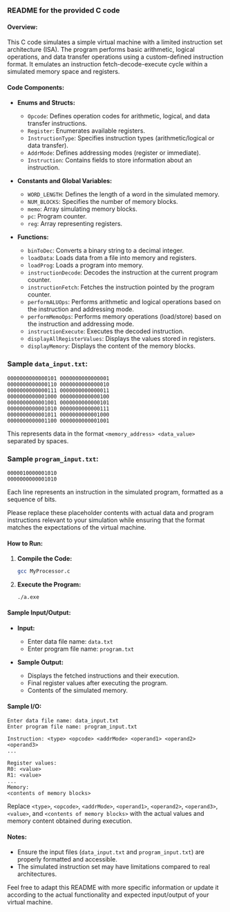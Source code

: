 ### README for the provided C code

#### Overview:

This C code simulates a simple virtual machine with a limited instruction set architecture (ISA). The program performs basic arithmetic, logical operations, and data transfer operations using a custom-defined instruction format. It emulates an instruction fetch-decode-execute cycle within a simulated memory space and registers.

#### Code Components:

- **Enums and Structs:**
  - `Opcode`: Defines operation codes for arithmetic, logical, and data transfer instructions.
  - `Register`: Enumerates available registers.
  - `InstructionType`: Specifies instruction types (arithmetic/logical or data transfer).
  - `AddrMode`: Defines addressing modes (register or immediate).
  - `Instruction`: Contains fields to store information about an instruction.

- **Constants and Global Variables:**
  - `WORD_LENGTH`: Defines the length of a word in the simulated memory.
  - `NUM_BLOCKS`: Specifies the number of memory blocks.
  - `memo`: Array simulating memory blocks.
  - `pc`: Program counter.
  - `reg`: Array representing registers.

- **Functions:**
  - `binToDec`: Converts a binary string to a decimal integer.
  - `loadData`: Loads data from a file into memory and registers.
  - `loadProg`: Loads a program into memory.
  - `instructionDecode`: Decodes the instruction at the current program counter.
  - `instructionFetch`: Fetches the instruction pointed by the program counter.
  - `performALUOps`: Performs arithmetic and logical operations based on the instruction and addressing mode.
  - `performMemoOps`: Performs memory operations (load/store) based on the instruction and addressing mode.
  - `instructionExecute`: Executes the decoded instruction.
  - `displayAllRegisterValues`: Displays the values stored in registers.
  - `displayMemory`: Displays the content of the memory blocks.

### Sample `data_input.txt`:
```plaintext
0000000000000101 0000000000000001
0000000000000110 0000000000000010
0000000000000111 0000000000000011
0000000000001000 0000000000000100
0000000000001001 0000000000000101
0000000000001010 0000000000000111
0000000000001011 0000000000001000
0000000000001100 0000000000001001
```
This represents data in the format `<memory_address> <data_value>` separated by spaces.

### Sample `program_input.txt`:
```plaintext
0000010000001010
0000000000001010
```
Each line represents an instruction in the simulated program, formatted as a sequence of bits.

Please replace these placeholder contents with actual data and program instructions relevant to your simulation while ensuring that the format matches the expectations of the virtual machine.

#### How to Run:

1. **Compile the Code:**
   ```bash
   gcc MyProcessor.c
   ```

2. **Execute the Program:**
   ```bash
   ./a.exe
   ```

#### Sample Input/Output:

- **Input:**
  - Enter data file name: `data.txt`
  - Enter program file name: `program.txt`

- **Sample Output:**
  - Displays the fetched instructions and their execution.
  - Final register values after executing the program.
  - Contents of the simulated memory.

#### Sample I/O:

```plaintext
Enter data file name: data_input.txt
Enter program file name: program_input.txt

Instruction: <type> <opcode> <addrMode> <operand1> <operand2> <operand3>
...

Register values:
R0: <value>
R1: <value>
...
Memory:
<contents of memory blocks>
```

Replace `<type>`, `<opcode>`, `<addrMode>`, `<operand1>`, `<operand2>`, `<operand3>`, `<value>`, and `<contents of memory blocks>` with the actual values and memory content obtained during execution.

#### Notes:

- Ensure the input files (`data_input.txt` and `program_input.txt`) are properly formatted and accessible.
- The simulated instruction set may have limitations compared to real architectures.

Feel free to adapt this README with more specific information or update it according to the actual functionality and expected input/output of your virtual machine.   
